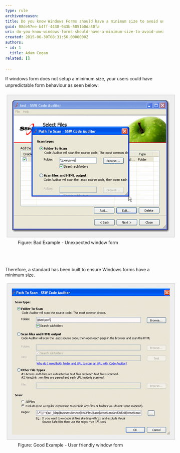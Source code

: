 ```yaml
---
type: rule
archivedreason: 
title: Do you know Windows Forms should have a minimum size to avoid unexpected UI behavior
guid: 08de57ee-b4ff-4438-943b-5851b0da30fa
uri: do-you-know-windows-forms-should-have-a-minimum-size-to-avoid-unexpected-ui-behavior
created: 2015-06-30T08:31:56.0000000Z
authors:
- id: 1
  title: Adam Cogan
related: []

---
```



<span style="line-height:20.7999992370605px;"></span><span style="line-height:20.7999992370605px;">If windows form does not setup a minimum size, your users could have unpredictable form behaviour​ as seen below:</span><div><span style="line-height:20.7999992370605px;"></span><dt style="border:none;"><img alt="Bad window form" src="../../assets/Bugsize.gif" style="margin:5px;padding:15px;border:1px solid #cccccc;background:#eeeeee;" /></dt><dd class="ssw15-rteElement-FigureBad">​Figure: Bad Example - Unexpected window form​</dd><span style="line-height:20.7999992370605px;"><br></span></div>
<br><excerpt class='endintro'></excerpt><br>
<p>​Therefore, a standard has been built to ensure Windows forms have a minimum size.</p><dt style="border:none;"><img alt="Good window form" src="../../assets/Minisize.gif" style="margin:5px;padding:15px;border:1px solid #cccccc;background:#eeeeee;" /></dt><dd class="ssw15-rteElement-FigureGood">Figu​re: Good Example - User friendly window form​​</dd>​<p>​<br></p>


